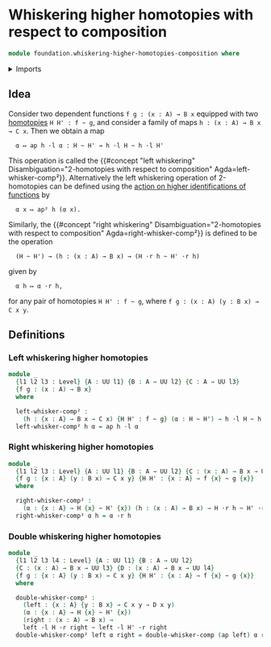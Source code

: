 # Whiskering higher homotopies with respect to composition

```agda
module foundation.whiskering-higher-homotopies-composition where
```

<details><summary>Imports</summary>

```agda
open import foundation.action-on-identifications-functions
open import foundation.universe-levels
open import foundation.whiskering-homotopies-composition

open import foundation-core.homotopies
```

</details>

## Idea

Consider two dependent functions `f g : (x : A) → B x` equipped with two
[homotopies](foundation-core.homotopies.md) `H H' : f ~ g`, and consider a
family of maps `h : (x : A) → B x → C x`. Then we obtain a map

```text
  α ↦ ap h ·l α : H ~ H' → h ·l H ~ h ·l H'
```

This operation is called the
{{#concept "left whiskering" Disambiguation="2-homotopies with respect to composition" Agda=left-whisker-comp²}}.
Alternatively the left whiskering operation of 2-homotopies can be defined using
the
[action on higher identifications of functions](foundation.action-on-higher-identifications-functions.md)
by

```text
  α x ↦ ap² h (α x).
```

Similarly, the {{#concept "right whiskering" Disambiguation="2-homotopies with
respect to composition" Agda=right-whisker-comp²}} is defined to be the operation

```text
  (H ~ H') → (h : (x : A) → B x) → (H ·r h ~ H' ·r h)
```

given by

```text
  α h ↦ α ·r h,
```

for any pair of homotopies `H H' : f ~ g`, where
`f g : (x : A) (y : B x) → C x y`.

## Definitions

### Left whiskering higher homotopies

```agda
module _
  {l1 l2 l3 : Level} {A : UU l1} {B : A → UU l2} {C : A → UU l3}
  {f g : (x : A) → B x}
  where

  left-whisker-comp² :
    (h : {x : A} → B x → C x) {H H' : f ~ g} (α : H ~ H') → h ·l H ~ h ·l H'
  left-whisker-comp² h α = ap h ·l α
```

### Right whiskering higher homotopies

```agda
module _
  {l1 l2 l3 : Level} {A : UU l1} {B : A → UU l2} {C : (x : A) → B x → UU l3}
  {f g : {x : A} (y : B x) → C x y} {H H' : {x : A} → f {x} ~ g {x}}
  where

  right-whisker-comp² :
    (α : {x : A} → H {x} ~ H' {x}) (h : (x : A) → B x) → H ·r h ~ H' ·r h
  right-whisker-comp² α h = α ·r h
```

### Double whiskering higher homotopies

```agda
module _
  {l1 l2 l3 l4 : Level} {A : UU l1} {B : A → UU l2}
  {C : (x : A) → B x → UU l3} {D : (x : A) → B x → UU l4}
  {f g : {x : A} (y : B x) → C x y} {H H' : {x : A} → f {x} ~ g {x}}
  where

  double-whisker-comp² :
    (left : {x : A} {y : B x} → C x y → D x y)
    (α : {x : A} → H {x} ~ H' {x})
    (right : (x : A) → B x) →
    left ·l H ·r right ~ left ·l H' ·r right
  double-whisker-comp² left α right = double-whisker-comp (ap left) α right
```
